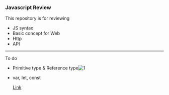 ### Javascript Review



This repository is for reviewing 

- JS syntax
- Basic concept for Web
- Http
- API







-------------------------------------------

To do

- Primitive type & Reference type![1](/Users/noelson/Documents/js_review/image/1.png)

- var, let, const

  [Link](https://www.codeit.kr/learn/3475)

